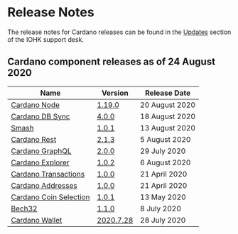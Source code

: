 # Release Notes

The release notes for Cardano releases can be found in the [Updates](https://iohk.zendesk.com/hc/en-us/sections/360002160134-Updates) section of the IOHK support desk.

## Cardano component releases as of 24 August 2020

Name | Version | Release Date
-|-|-
[Cardano Node](https://github.com/input-output-hk/cardano-node) | [1.19.0](https://github.com/input-output-hk/cardano-node/releases/tag/1.19.0) | 20 August 2020
[Cardano DB Sync](https://github.com/input-output-hk/cardano-db-sync/releases) | [4.0.0](https://github.com/input-output-hk/cardano-db-sync/releases/tag/4.0.0) | 18 August 2020
[Smash](https://github.com/input-output-hk/smash) | [1.0.1](https://github.com/input-output-hk/smash/releases/tag/1.0.1) | 13 August 2020
[Cardano Rest](https://github.com/input-output-hk/cardano-rest) | [2.1.3](https://github.com/input-output-hk/cardano-rest/releases/tag/2.1.3) | 5 August 2020
[Cardano GraphQL](https://github.com/input-output-hk/cardano-graphql) | [2.0.0](https://github.com/input-output-hk/cardano-graphql/releases/tag/2.0.0) | 29 July 2020
[Cardano Explorer](https://github.com/input-output-hk/cardano-explorer-app) | [1.0.2](https://github.com/input-output-hk/cardano-explorer-app/releases/tag/1.0.2) | 6 August 2020
[Cardano Transactions](https://github.com/input-output-hk/cardano-transactions) | [1.0.0](https://github.com/input-output-hk/cardano-transactions/releases/tag/1.0.0) | 21 April 2020
[Cardano Addresses](https://github.com/input-output-hk/cardano-addresses) | [1.0.0](https://github.com/input-output-hk/cardano-addresses/releases/tag/1.0.0) |  21 April 2020
[Cardano Coin Selection](https://github.com/input-output-hk/cardano-coin-selection) | [1.0.1](https://github.com/input-output-hk/cardano-coin-selection/releases/tag/v1.0.1) | 13 May 2020
[Bech32](https://github.com/input-output-hk/bech32) | [1.1.0](https://github.com/input-output-hk/bech32/releases/tag/v1.1.0) | 8 July 2020
[Cardano Wallet](https://github.com/input-output-hk/cardano-wallet) | [2020.7.28](https://github.com/input-output-hk/cardano-wallet/releases/tag/v2020-07-28) | 28 July 2020
